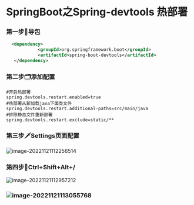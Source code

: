 # SpringBoot之Spring-devtools 热部署

### 第一步:arrow_down_small:导包

```xml
  <dependency>
            <groupId>org.springframework.boot</groupId>
            <artifactId>spring-boot-devtools</artifactId>
   </dependency>
```

### 第二步:card_index_dividers:添加配置

```properties
#开启热部署
spring.devtools.restart.enabled=true
#热部署从新加载java下面类文件
spring.devtools.restart.additional-paths=src/main/java
#排除静态文件重新部署
spring.devtools.restart.exclude=static/**
```

### 第三步:dagger:Settings页面配置

![image-20221121112256514](C:\Users\ZZZYY\AppData\Roaming\Typora\typora-user-images\image-20221121112256514.png)

### 第四步:dango:Ctrl+Shift+Alt+/

![image-20221121112957212](C:\Users\ZZZYY\AppData\Roaming\Typora\typora-user-images\image-20221121112957212.png)

### ![image-20221121113055768](C:\Users\ZZZYY\AppData\Roaming\Typora\typora-user-images\image-20221121113055768.png)

### 